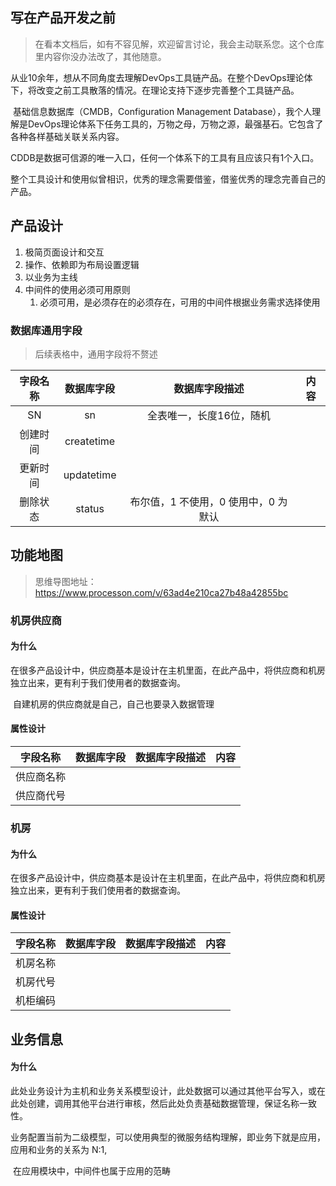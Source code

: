 ## 写在产品开发之前

> 在看本文档后，如有不容见解，欢迎留言讨论，我会主动联系您。这个仓库里内容你没办法改了，其他随意。

​		从业10余年，想从不同角度去理解DevOps工具链产品。在整个DevOps理论体下，将改变之前工具散落的情况。在理论支持下逐步完善整个工具链产品。

​		基础信息数据库（CMDB，Configuration Management Database），我个人理解是DevOps理论体系下任务工具的，万物之母，万物之源，最强基石。它包含了各种各样基础关联关系内容。

​		CDDB是数据可信源的唯一入口，任何一个体系下的工具有且应该只有1个入口。

​		整个工具设计和使用似曾相识，优秀的理念需要借鉴，借鉴优秀的理念完善自己的产品。



## 产品设计

1. 极简页面设计和交互
2. 操作、依赖即为布局设置逻辑
3. 以业务为主线
4. 中间件的使用必须可用原则
   1. 必须可用，是必须存在的必须存在，可用的中间件根据业务需求选择使用

### 数据库通用字段

> 后续表格中，通用字段将不赘述

| 字段名称 | 数据库字段 |            数据库字段描述            | 内容 |
| :------: | :--------: | :----------------------------------: | ---- |
|    SN    |     sn     |       全表唯一，长度16位，随机       |      |
| 创建时间 | createtime |                                      |      |
| 更新时间 | updatetime |                                      |      |
| 删除状态 |   status   | 布尔值，1 不使用，0 使用中，0 为默认 |      |

## 功能地图

> 思维导图地址：https://www.processon.com/v/63ad4e210ca27b48a42855bc

### 机房供应商

#### 为什么

​		在很多产品设计中，供应商基本是设计在主机里面，在此产品中，将供应商和机房独立出来，更有利于我们使用者的数据查询。

​		自建机房的供应商就是自己，自己也要录入数据管理

#### 属性设计

| 字段名称   | 数据库字段 | 数据库字段描述 | 内容 |
| ---------- | ---------- | -------------- | ---- |
| 供应商名称 |            |                |      |
| 供应商代号 |            |                |      |

### 机房

#### 为什么

​		在很多产品设计中，供应商基本是设计在主机里面，在此产品中，将供应商和机房独立出来，更有利于我们使用者的数据查询。

#### 属性设计

| 字段名称 | 数据库字段 | 数据库字段描述 | 内容 |
| -------- | ---------- | -------------- | ---- |
| 机房名称 |            |                |      |
| 机房代号 |            |                |      |
| 机柜编码 |            |                |      |

## 业务信息

#### 为什么

​		此处业务设计为主机和业务关系模型设计，此处数据可以通过其他平台写入，或在此处创建，调用其他平台进行审核，然后此处负责基础数据管理，保证名称一致性。

​		业务配置当前为二级模型，可以使用典型的微服务结构理解，即业务下就是应用，应用和业务的关系为 N:1,

​		在应用模块中，中间件也属于应用的范畴





